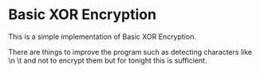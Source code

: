 # Basic XOR Encryption

This is a simple implementation of Basic XOR Encryption.

There are things to improve the program such as detecting characters like \n \t
and not to encrypt them but for tonight this is sufficient.
